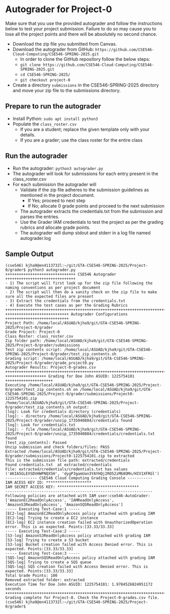 # Autograder for Project-0

Make sure that you use the provided autograder and follow the instructions below to test your project submission. Failure to do so may cause you to lose all the project points and there will be absolutely no second chance.

- Download the zip file you submitted from Canvas. 
- Download the autograder from GitHub: `https://github.com/CSE546-Cloud-Computing/CSE546-SPRING-2025.git`
  - In order to clone the GitHub repository follow the below steps:
  - `git clone https://github.com/CSE546-Cloud-Computing/CSE546-SPRING-2025.git`
  - `cd CSE546-SPRING-2025/`
  - `git checkout project-0`
- Create a directory `submissions` in the CSE546-SPRING-2025 directory and move your zip file to the submissions directory.

## Prepare to run the autograder
- Install Python: `sudo apt install python3`
- Populate the `class_roster.csv`
  - If you are a student; replace the given template only with your details.
  - If you are a grader; use the class roster for the entire class

## Run the autograder
- Run the autograder: `python3 autograder.py`
- The autograder will look for submissions for each entry present in the class_roster.csv
- For each submission the autograder will
  - Validate if the zip file adheres to the submission guidelines as mentioned in the project document.
    - If Yes; proceed to next step
    - If No; allocate 0 grade points and proceed to the next submission
  - The autograder extracts the credentials.txt from the submission and parses the entries.
  - Use the Grader IAM credentials to test the project as per the grading rubrics and allocate grade points.
  - The autograder will dump stdout and stderr in a log file named autograder.log
      
## Sample Output

  ```
  (cse546) kjha9@en4113732l:~/git/GTA-CSE546-SPRING-2025/Project-0/grader$ python3 autograder.py
  +++++++++++++++++++++++++++++++ CSE546 Autograder  +++++++++++++++++++++++++++++++
  - 1) The script will first look up for the zip file following the naming conventions as per project document
  - 2) The script will then do a sanity check on the zip file to make sure all the expected files are present
  - 3) Extract the credentials from the credentials.txt
  - 4) Execute the test cases as per the Grading Rubrics
  ++++++++++++++++++++++++++++++++++++++++++++++++++++++++++++++++++++++++++++++++++++
  ++++++++++++++++++++++++++++ Autograder Configurations ++++++++++++++++++++++++++++
  Project Path: /home/local/ASUAD/kjha9/git/GTA-CSE546-SPRING-2025/Project-0/grader
  Grade Project: Project-0
  Class Roster: class_roster.csv
  Zip folder path: /home/local/ASUAD/kjha9/git/GTA-CSE546-SPRING-2025/Project-0/grader/submissions
  Test zip contents script: /home/local/ASUAD/kjha9/git/GTA-CSE546-SPRING-2025/Project-0/grader/test_zip_contents.sh
  Grading script: /home/local/ASUAD/kjha9/git/GTA-CSE546-SPRING-2025/Project-0/grader/grade_project0.py
  Autograder Results: Project-0-grades.csv
  ++++++++++++++++++++++++++++++++++++++++++++++++++++++++++++++++++++++++++++++++++++
  ++++++++++++++++++ Grading for Doe John ASUID: 1225754101 +++++++++++++++++++++
  Executing /home/local/ASUAD/kjha9/git/GTA-CSE546-SPRING-2025/Project-0/grader/test_zip_contents.sh on /home/local/ASUAD/kjha9/git/GTA-CSE546-SPRING-2025/Project-0/grader/submissions/Project0-1225754101.zip
  /home/local/ASUAD/kjha9/git/GTA-CSE546-SPRING-2025/Project-0/grader/test_zip_contents.sh output:
  [log]: Look for credentials directory (credentials)
  [log]: - directory /home/local/ASUAD/kjha9/git/GTA-CSE546-SPRING-2025/Project-0/grader/unzip_1735940884/credentials found
  [log]: Look for credentials.txt
  [log]: - file /home/local/ASUAD/kjha9/git/GTA-CSE546-SPRING-2025/Project-0/grader/unzip_1735940884/credentials/credentials.txt found
  [test_zip_contents]: Passed
  Unzip submission and check folders/files: PASS
  Extracted /home/local/ASUAD/kjha9/git/GTA-CSE546-SPRING-2025/Project-0/grader/submissions/Project0-1225754101.zip to extracted
  This is the submission file path: extracted/credentials
  Found credentials.txt  at extracted/credentials
  File: extracted/credentials/credentials.txt has values ('AKIA5GLEVSDVHWPNQX5H', 'dygP3gamUan3YAYHQj2RO52zM68OMn/HIV1XFRGl')
  -------------- CSE546 Cloud Computing Grading Console -----------
  IAM ACESS KEY ID: ********************
  IAM SECRET ACCESS KEY: ************************************
  -----------------------------------------------------------------
  Following policies are attached with IAM user:cse546-AutoGrader: ['AmazonEC2ReadOnlyAccess', 'IAMReadOnlyAccess', 'AmazonS3ReadOnlyAccess', 'AmazonSQSReadOnlyAccess']
  ----- Executing Test-Case:1 -----
  [EC2-log] AmazonEC2ReadOnlyAccess policy attached with grading IAM
  [EC2-log] Trying to create a EC2 instance
  [EC2-log] EC2 instance creation failed with UnauthorizedOperation error. This is as expected. Points:[33.33/33.33]
  ----- Executing Test-Case:2 -----
  [S3-log] AmazonS3ReadOnlyAccess policy attached with grading IAM
  [S3-log] Trying to create a S3 bucket
  [S3-log] Bucket creation failed with Access Denied error. This is expected. Points:[33.33/33.33]
  ----- Executing Test-Case:3 -----
  [SQS-log] AmazonSQSReadOnlyAccess policy attached with grading IAM
  [SQS-log] Trying to create a SQS queue
  [SQS-log] SQS creation failed with Access Denied error. This is expected. Points:[33.33/33.33]
  Total Grade Points: 100
  Removed extracted folder: extracted
  Execution Time for Doe John ASUID: 1225754101: 1.9784526824951172 seconds
  ++++++++++++++++++++++++++++++++++++++++++++++++++++++++++++++++++++++++++++++++++++
  Grading complete for Project-0. Check the Project-0-grades.csv file.
  (cse546) kjha9@en4113732l:~/git/GTA-CSE546-SPRING-2025/Project-0/grader$
```
